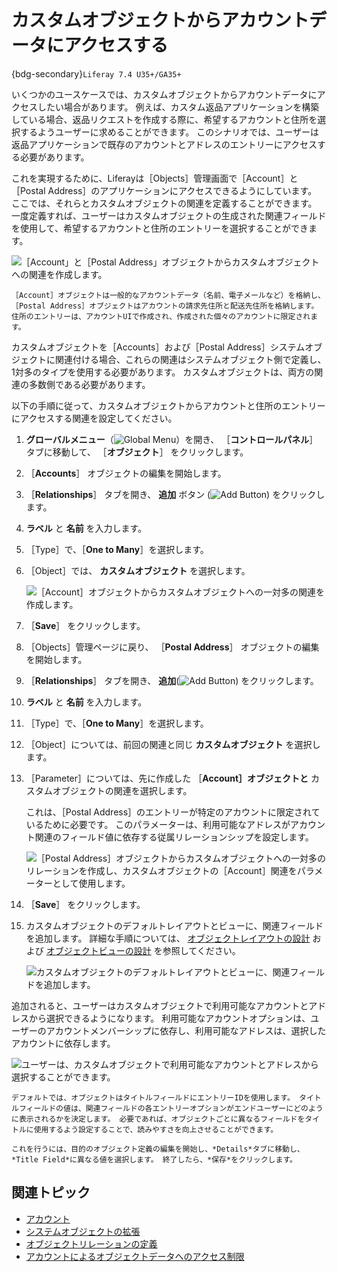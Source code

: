 # カスタムオブジェクトからアカウントデータにアクセスする

{bdg-secondary}`Liferay 7.4 U35+/GA35+`

いくつかのユースケースでは、カスタムオブジェクトからアカウントデータにアクセスしたい場合があります。 例えば、カスタム返品アプリケーションを構築している場合、返品リクエストを作成する際に、希望するアカウントと住所を選択するようユーザーに求めることができます。 このシナリオでは、ユーザーは返品アプリケーションで既存のアカウントとアドレスのエントリーにアクセスする必要があります。

これを実現するために、Liferayは［Objects］管理画面で［Account］と［Postal Address］のアプリケーションにアクセスできるようにしています。 ここでは、それらとカスタムオブジェクトの関連を定義することができます。 一度定義すれば、ユーザーはカスタムオブジェクトの生成された関連フィールドを使用して、希望するアカウントと住所のエントリーを選択することができます。

![［Account」と［Postal Address」オブジェクトからカスタムオブジェクトへの関連を作成します。](./accessing-accounts-data-from-custom-objects/images/01.png)

```{note}
［Account］オブジェクトは一般的なアカウントデータ（名前、電子メールなど）を格納し、［Postal Address］オブジェクトはアカウントの請求先住所と配送先住所を格納します。 住所のエントリーは、アカウントUIで作成され、作成された個々のアカウントに限定されます。
```

カスタムオブジェクトを［Accounts］および［Postal Address］システムオブジェクトに関連付ける場合、これらの関連はシステムオブジェクト側で定義し、1対多のタイプを使用する必要があります。 カスタムオブジェクトは、両方の関連の多数側である必要があります。

以下の手順に従って、カスタムオブジェクトからアカウントと住所のエントリーにアクセスする関連を設定してください。

1. **グローバルメニュー**（![Global Menu](../../../../images/icon-applications-menu.png)）を開き、 ［**コントロールパネル**］ タブに移動して、 ［**オブジェクト**］ をクリックします。

1. ［**Accounts**］ オブジェクトの編集を開始します。

1. ［**Relationships**］ タブを開き、 **追加** ボタン (![Add Button](../../../../images/icon-add.png)) をクリックします。

1. **ラベル** と **名前** を入力します。

1. ［Type］で、［**One to Many**］を選択します。

1. ［Object］では、 **カスタムオブジェクト** を選択します。

   ![［Account］オブジェクトからカスタムオブジェクトへの一対多の関連を作成します。](./accessing-accounts-data-from-custom-objects/images/02.png)

1. ［**Save**］ をクリックします。

1. ［Objects］管理ページに戻り、 ［**Postal Address**］ オブジェクトの編集を開始します。

1. ［**Relationships**］ タブを開き、 **追加**(![Add Button](../../../../images/icon-add.png)) をクリックします。

1. **ラベル** と **名前** を入力します。

1. ［Type］で、［**One to Many**］を選択します。

1. ［Object］については、前回の関連と同じ **カスタムオブジェクト** を選択します。

1. ［Parameter］については、先に作成した ［**Account］オブジェクトと** カスタムオブジェクトの関連を選択します。

   これは、［Postal Address］のエントリーが特定のアカウントに限定されているために必要です。 このパラメーターは、利用可能なアドレスがアカウント関連のフィールド値に依存する従属リレーションシップを設定します。

   ![［Postal Address］オブジェクトからカスタムオブジェクトへの一対多のリレーションを作成し、カスタムオブジェクトの［Account］関連をパラメーターとして使用します。](./accessing-accounts-data-from-custom-objects/images/03.png)

1. ［**Save**］ をクリックします。

1. カスタムオブジェクトのデフォルトレイアウトとビューに、関連フィールドを追加します。 詳細な手順については、 [オブジェクトレイアウトの設計](../layouts/designing-object-layouts.md) および [オブジェクトビューの設計](../views/designing-object-views.md) を参照してください。

   ![カスタムオブジェクトのデフォルトレイアウトとビューに、関連フィールドを追加します。](./accessing-accounts-data-from-custom-objects/images/04.png)

追加されると、ユーザーはカスタムオブジェクトで利用可能なアカウントとアドレスから選択できるようになります。 利用可能なアカウントオプションは、ユーザーのアカウントメンバーシップに依存し、利用可能なアドレスは、選択したアカウントに依存します。

![ユーザーは、カスタムオブジェクトで利用可能なアカウントとアドレスから選択することができます。](./accessing-accounts-data-from-custom-objects/images/05.png)

```{tip}
デフォルトでは、オブジェクトはタイトルフィールドにエントリーIDを使用します。 タイトルフィールドの値は、関連フィールドの各エントリーオプションがエンドユーザーにどのように表示されるかを決定します。 必要であれば、オブジェクトごとに異なるフィールドをタイトルに使用するよう設定することで、読みやすさを向上させることができます。

これを行うには、目的のオブジェクト定義の編集を開始し、*Details*タブに移動し、*Title Field*に異なる値を選択します。 終了したら、*保存*をクリックします。
```

## 関連トピック

* [アカウント](../../../../users-and-permissions/accounts.md)
* [システムオブジェクトの拡張](../extending-system-objects.md)
* [オブジェクトリレーションの定義](../relationships/defining-object-relationships.md)
* [アカウントによるオブジェクトデータへのアクセス制限](./restricting-access-to-object-data-by-account.md)
